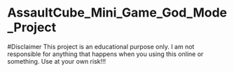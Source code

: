 # AssaultCube_Mini_Game_God_Mode_Project
#Disclaimer
This project is an educational purpose only. I am not responsible for anything that happens when you using this online or something. Use at your own risk!!!
